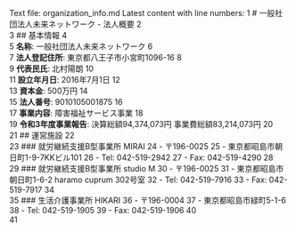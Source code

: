 Text file: organization_info.md
Latest content with line numbers:
1	# 一般社団法人未来ネットワーク - 法人概要
2	
3	## 基本情報
4	
5	**名称**: 一般社団法人未来ネットワーク
6	
7	**法人登記住所**: 東京都八王子市小宮町1096-16
8	
9	**代表民氏**: 北村陽朗
10	
11	**設立年月日**: 2016年7月1日
12	
13	**資本金**: 500万円
14	
15	**法人番号**: 9010105001875
16	
17	**事業内容**: 障害福祉サービス事業
18	
19	**令和3年度事業報告**: 決算総額94,374,073円 事業費総額83,214,073円
20	
21	## 運営施設
22	
23	### 就労継続支援B型事業所 MIRAI
24	- 〒196-0025
25	- 東京都昭島市朝日町1-9-7KKビル101
26	- Tel: 042-519-2942
27	- Fax: 042-519-4290
28	
29	### 就労継続支援B型事業所 studio M
30	- 〒196-0025
31	- 東京都昭島市朝日町1-6-2 haramo cuprum 302号室
32	- Tel: 042-519-7916
33	- Fax: 042-519-7917
34	
35	### 生活介護事業所 HIKARI
36	- 〒196-0004
37	- 東京都昭島市緑町5-1-6
38	- Tel: 042-519-1905
39	- Fax: 042-519-1906
40	
41	